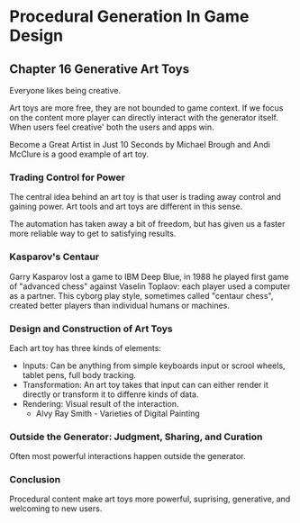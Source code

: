 # Procedural Generation In Game Design

## Chapter 16 Generative Art Toys

Everyone likes being creative.

Art toys are more free, they are not bounded to game context. If we focus on the content more player can directly interact with the generator itself. When users feel creative' both the users and apps win.

Become a Great Artist in Just 10 Seconds by Michael Brough and Andi McClure is a good example of art toy.

### Trading Control for Power

The central idea behind an art toy is that user is trading away control and gaining power. Art tools and art toys are different in this sense.

The automation has taken away a bit of freedom, but has given us a faster more reliable way to get to satisfying results.

### Kasparov's Centaur

Garry Kasparov lost a game to IBM Deep Blue, in 1988 he played first game of "advanced chess" against Vaselin Toplaov: each player used a computer as a partner. This cyborg play style, sometimes called "centaur chess", created better players than individual humans or machines.

### Design and Construction of Art Toys

Each art toy has three kinds of elements:

- Inputs: Can be anything from simple keyboards input or scrool wheels, tablet pens, full body tracking.
- Transformation: An art toy takes that input can can either render it directly or transform it to diffenre kinds of data.
- Rendering: Visual result of the interaction.
  - Alvy Ray Smith - Varieties of Digital Painting

### Outside the Generator: Judgment, Sharing, and Curation

Often most powerful interactions happen outside the generator.

### Conclusion

Procedural content make art toys more powerful, suprising, generative, and welcoming to new users.
